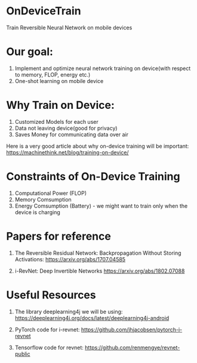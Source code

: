# OnDeviceTrain
Train Reversible Neural Network on mobile devices

# Our goal:
1. Implement and optimize neural network training on device(with respect to memory, FLOP, energy etc.)
2. One-shot learning on mobile device

# Why Train on Device:
1. Customized Models for each user
2. Data not leaving device(good for privacy)
3. Saves Money for communicating data over air

Here is a very good article about why on-device training will be important:
https://machinethink.net/blog/training-on-device/

# Constraints of On-Device Training
1. Computational Power (FLOP)
2. Memory Comsumption
3. Energy Comsumption (Battery) - we might want to train only when the device is charging

# Papers for reference
1. The Reversible Residual Network: Backpropagation Without Storing Activations:
https://arxiv.org/abs/1707.04585

2. i-RevNet: Deep Invertible Networks
https://arxiv.org/abs/1802.07088

# Useful Resources
1. The library deeplearning4j we will be using:
https://deeplearning4j.org/docs/latest/deeplearning4j-android

2. PyTorch code for i-revnet:
https://github.com/jhjacobsen/pytorch-i-revnet

3. Tensorflow code for revnet:
https://github.com/renmengye/revnet-public
 
